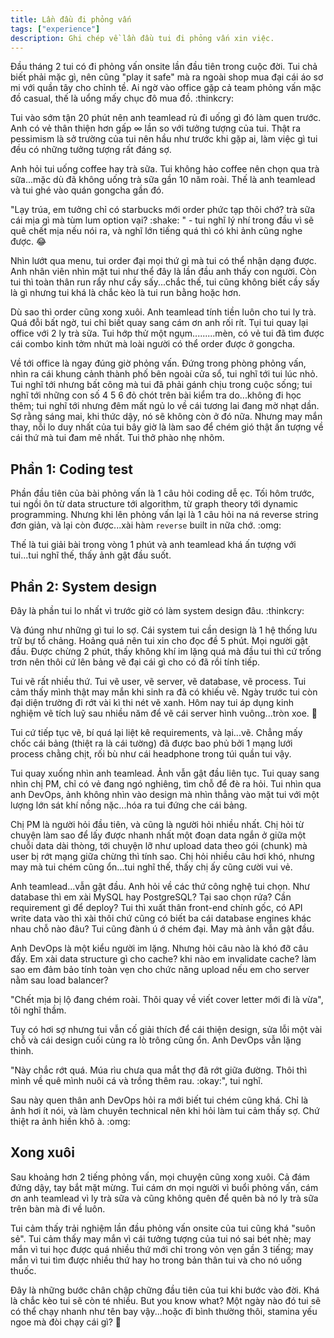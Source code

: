```yaml
---
title: Lần đầu đi phỏng vấn
tags: ["experience"]
description: Ghi chép về lần đầu tui đi phỏng vấn xin việc.
---
```


Đầu tháng 2 tui có đi phỏng vấn onsite lần đầu tiên trong cuộc đời. Tui chả biết phải mặc gì, nên cũng "play it safe" mà ra ngoài shop mua đại cái áo sơ mi với quần tây cho chỉnh tề. Ai ngờ vào office gặp cả team phỏng vấn mặc đồ casual, thế là uổng mấy chục đô mua đồ. :thinkcry:

Tui vào sớm tận 20 phút nên anh teamlead rủ đi uống gì đó làm quen trước. Anh có vẻ thân thiện hơn gấp ∞ lần so với tưởng tượng của tui. Thật ra pessimism là sở trường của tui nên hầu như trước khi gặp ai, làm việc gì tui đều có những tưởng tượng rất đáng sợ.

Anh hỏi tui uống coffee hay trà sữa. Tui không hảo coffee nên chọn qua trà sữa...mặc dù đã không uống trà sữa gần 10 năm roài. Thế là anh teamlead và tui ghé vào quán gongcha gần đó.

"Lạy trúa, em tưởng chỉ có starbucks mới order phức tạp thôi chớ? trà sữa cái mịa gì mà tùm lum option vại? :shake: " - tui nghĩ lý nhí trong đầu vì sẽ quê chết mịa nếu nói ra, và nghĩ lớn tiếng quá thì có khi ảnh cũng nghe được. :joy:

Nhìn lướt qua menu, tui order đại mọi thứ gì mà tui có thể nhận dạng được. Anh nhân viên nhìn mặt tui như thể đây là lần đầu anh thấy con người. Còn tui thì toàn thân run rẩy như cầy sấy...chắc thế, tui cũng không biết cầy sấy là gì nhưng tui khá là chắc kèo là tui run bằng hoặc hơn.

Dù sao thì order cũng xong xuôi. Anh teamlead tính tiền luôn cho tui ly trà. Quá đỗi bất ngờ, tui chỉ biết quay sang cám ơn anh rối rít. Tụi tui quay lại office với 2 ly trà sữa. Tui hớp thử một ngụm.........mèn, có vẻ tui đã tìm được cái combo kinh tởm nhứt mà loài người có thể order được ở gongcha.

Về tới office là ngay đúng giờ phỏng vấn. Đứng trong phòng phỏng vấn, nhìn ra cái khung cảnh thành phố bên ngoài cửa sổ, tui nghĩ tới tui lúc nhỏ. Tui nghĩ tới nhưng bất công mà tui đã phải gánh chịu trong cuộc sống; tui nghĩ tới những con số 4 5 6 đỏ chót trên bài kiểm tra do...không đi học thêm; tui nghĩ tới nhưng đêm mất ngủ lo về cái tương lai đang mờ nhạt dần. Sợ rằng sáng mai, khi thức dậy, nó sẽ không còn ở đó nữa. Nhưng may mắn thay, nỗi lo duy nhất của tui bây giờ là làm sao để chém gió thật ấn tượng về cái thứ mà tui đam mê nhất. Tui thở phào nhẹ nhõm.

## Phần 1: Coding test

Phần đầu tiên của bài phỏng vấn là 1 câu hỏi coding dễ ẹc. Tối hôm trước, tui ngồi ôn từ data structure tới algorithm, từ graph theory tới dynamic programming. Nhưng khi lên phỏng vấn lại là 1 câu hỏi na ná reverse string đơn giản, và lại còn được...xài hàm `reverse` built in nữa chớ. :omg:

Thế là tui giải bài trong vòng 1 phút và anh teamlead khá ấn tượng với tui...tui nghĩ thế, thấy ảnh gật đầu suốt.

## Phần 2: System design

Đây là phần tui lo nhất vì trước giờ có làm system design đâu. :thinkcry:

Và đúng như những gì tui lo sợ. Cái system tui cần design là 1 hệ thống lưu trữ bự tổ chảng. Hoảng quá nên tui xin cho đọc đề 5 phút. Mọi người gật đầu. Được chừng 2 phút, thấy không khí im lặng quá mà đầu tui thì cứ trống trơn nên thôi cứ lên bảng vẽ đại cái gì cho có đã rồi tính tiếp.

Tui vẽ rất nhiều thứ. Tui vẽ user, vẽ server, vẽ database, vẽ process. Tui cảm thấy mình thật may mắn khi sinh ra đã có khiếu vẽ. Ngày trước tui còn đại diện trường đi rớt vài kì thi nét vẽ xanh. Hôm nay tui áp dụng kinh nghiệm vẽ tích luỹ sau nhiều năm để vẽ cái server hình vuông...tròn xoe. :troll:

Tui cứ tiếp tục vẽ, bí quá lại liệt kê requirements, và lại...vẽ. Chẳng mấy chốc cái bảng (thiệt ra là cái tường) đã được bao phủ bởi 1 mạng lưới process chằng chịt, rối bù như cái headphone trong túi quần tui vậy.

Tui quay xuống nhìn anh teamlead. Ảnh vẫn gật đầu liên tục. Tui quay sang nhìn chị PM, chỉ có vẻ đang ngó nghiêng, tìm chỗ để đè ra hỏi. Tui nhìn qua anh DevOps, ảnh không nhìn vào design mà nhìn thẳng vào mặt tui với một lượng lớn sát khí nồng nặc...hóa ra tui đứng che cái bảng.

Chị PM là người hỏi đầu tiên, và cũng là người hỏi nhiều nhất. Chị hỏi từ chuyện làm sao để lấy được nhanh nhất một đoạn data ngắn ở giữa một chuỗi data dài thòng, tới chuyện lỡ như upload data theo gói (chunk) mà user bị rớt mạng giữa chừng thì tính sao. Chị hỏi nhiều câu hơi khó, nhưng may mà tui chém cũng ổn...tui nghĩ thế, thấy chị ấy cũng cười vui vẻ.

Anh teamlead...vẫn gật đầu. Anh hỏi về các thứ công nghệ tui chọn. Như database thì em xài MySQL hay PostgreSQL? Tại sao chọn rứa? Cần requirement gì để deploy? Tui thì xuất thân front-end chính gốc, có API write data vào thì xài thôi chứ cũng có biết ba cái database engines khác nhau chỗ nào đâu? Tui cũng đành ú ớ chém đại. May mà ảnh vẫn gật đầu.

Anh DevOps là một kiểu người im lặng. Nhưng hỏi câu nào là khó đỡ câu đấy. Em xài data structure gì cho cache? khi nào em invalidate cache? làm sao em đảm bảo tính toàn vẹn cho chức năng upload nếu em cho server nằm sau load balancer?

"Chết mịa bị lộ đang chém roài. Thôi quay về viết cover letter mới đi là vừa", tôi nghĩ thầm.

Tuy có hơi sợ nhưng tui vẫn cố giải thích để cái thiện design, sửa lỗi một vài chỗ và cái design cuối cùng ra lò trông cũng ổn. Anh DevOps vẫn lặng thinh. 

"Này chắc rớt quá. Múa rìu chưa qua mắt thợ đã rớt giữa đường. Thôi thì mình về quê mình nuôi cá và trồng thêm rau. :okay:", tui nghĩ.

Sau này quen thân anh DevOps hỏi ra mới biết tui chém cũng khá. Chỉ là ảnh hơi ít nói, và làm chuyên technical nên khi hỏi làm tui cảm thấy sợ. Chứ thiệt ra ảnh hiền khô à. :omg:

## Xong xuôi

Sau khoảng hơn 2 tiếng phỏng vấn, mọi chuyện cũng xong xuôi. Cả đám đứng dậy, tay bắt mặt mừng. Tui cám ơn mọi người vì buổi phỏng vấn, cám ơn anh teamlead vì ly trà sữa và cũng không quên để quên bà nó ly trà sữa trên bàn mà đi về luôn.

Tui cảm thấy trải nghiệm lần đầu phỏng vấn onsite của tui cũng khá "suôn sẻ". Tui cảm thấy may mắn vì cái tưởng tượng của tui nó sai bét nhè; may mắn vì tui học được quá nhiều thứ mới chỉ trong vỏn vẹn gần 3 tiếng; may mắn vì tui tìm được nhiều thứ hay ho trong bản thân tui và cho nó uống thuốc.

Đây là những bước chân chập chững đầu tiên của tui khi bước vào đời. Khá là chắc kèo tui sẽ còn té nhiều. But you know what? Một ngày nào đó tui sẽ có thể chạy nhanh như tên bay vậy...hoặc đi bình thường thôi, stamina yếu ngoe mà đòi chạy cái gì? :troll:
